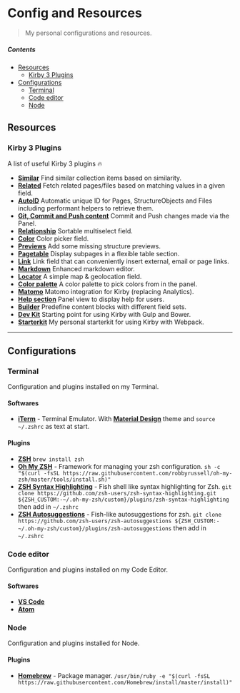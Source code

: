 # Config and Resources

> My personal configurations and resources.

##### Contents

+ [Resources](#resources)
  + [Kirby 3 Plugins](#kirby-3-plugins)
+ [Configurations](#configurations)
  + [Terminal](#terminal)
  + [Code editor](#code-editor)
  + [Node](#node)

## Resources

### Kirby 3 Plugins
A list of useful Kirby 3 plugins 🔥

+ **[Similar](https://github.com/texnixe/kirby3-similar)** Find similar collection items based on similarity.
+ **[Related](https://github.com/texnixe/kirby3-related)** Fetch related pages/files based on matching values in a given field.
+ **[AutoID](https://github.com/bnomei/kirby3-autoid)** Automatic unique ID for Pages, StructureObjects and Files including performant helpers to retrieve them.
+ **[Git, Commit and Push content](https://github.com/blankogmbh/kirby-git-commit-and-push-content)** Commit and Push changes made via the Panel.
+ **[Relationship](https://github.com/olach/kirby3-relationship)** Sortable multiselect field. 
+ **[Color](https://github.com/TimOetting/kirby-color)** Color picker field.
+ **[Previews](https://github.com/sylvainjule/kirby-previews)** Add some missing structure previews.
+ **[Pagetable](https://github.com/sylvainjule/kirby-pagetable)** Display subpages in a flexible table section.
+ **[Link](https://github.com/medienbaecker/kirby-link-field)** Link field that can conveniently insert external, email or page links.
+ **[Markdown](https://github.com/sylvainjule/kirby-markdown-field)** Enhanced markdown editor.
+ **[Locator](https://github.com/sylvainjule/kirby-locator)** A simple map & geolocation field.
+ **[Color palette](https://github.com/sylvainjule/kirby-color-palette)** A color palette to pick colors from in the panel.
+ **[Matomo](https://github.com/sylvainjule/kirby-matomo)** Matomo integration for Kirby (replacing Analytics).
+ **[Help section](https://github.com/mgfagency/kirby-helpsection)** Panel view to display help for users.
+ **[Builder](https://github.com/TimOetting/kirby-builder)** Predefine content blocks with different field sets.
+ **[Dev Kit](https://github.com/julien-gargot/kirby-devkit/tree/v3)** Starting point for using Kirby with Gulp and Bower.
+ **[Starterkit](https://github.com/quentin-f451/kirby-starterkit)** My personal starterkit for using Kirby with Webpack.

----

## Configurations

### Terminal
Configuration and plugins installed on my Terminal.

#### Softwares
+ **[iTerm](https://www.iterm2.com)** - Terminal Emulator.
With **[Material Design](https://github.com/MartinSeeler/iterm2-material-design)** theme and `source ~/.zshrc` as text at start.

#### Plugins
+ **[ZSH](https://www.zsh.org)**
`brew install zsh`
+ **[Oh My ZSH](https://github.com/robbyrussell/oh-my-zsh)** - Framework for managing your zsh configuration.
`sh -c "$(curl -fsSL https://raw.githubusercontent.com/robbyrussell/oh-my-zsh/master/tools/install.sh)"`
+ **[ZSH Syntax Highlighting](https://github.com/zsh-users/zsh-syntax-highlighting)** - Fish shell like syntax highlighting for Zsh.
`git clone https://github.com/zsh-users/zsh-syntax-highlighting.git ${ZSH_CUSTOM:-~/.oh-my-zsh/custom}/plugins/zsh-syntax-highlighting` then add in `~/.zshrc`
+ **[ZSH Autosuggestions](https://github.com/zsh-users/zsh-autosuggestions)** - Fish-like autosuggestions for zsh.
`git clone https://github.com/zsh-users/zsh-autosuggestions ${ZSH_CUSTOM:-~/.oh-my-zsh/custom}/plugins/zsh-autosuggestions` then add in `~/.zshrc`

### Code editor
Configuration and plugins installed on my Code Editor.

#### Softwares
+ **[VS Code](https://code.visualstudio.com)**
+ **[Atom](https://atom.io)**

### Node
Configuration and plugins installed for Node.

#### Plugins 
+ **[Homebrew](https://brew.sh/index_fr)** - Package manager.
`/usr/bin/ruby -e "$(curl -fsSL https://raw.githubusercontent.com/Homebrew/install/master/install)"`
